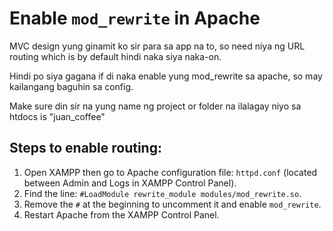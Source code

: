 # Enable `mod_rewrite` in Apache

MVC design yung ginamit ko sir para sa app na to, so need niya ng URL routing which is by default hindi naka siya naka-on. 

Hindi po siya gagana if di naka enable yung mod_rewrite sa apache, so may kailangang baguhin sa config.

Make sure din sir na yung name ng project or folder na ilalagay niyo sa htdocs is "juan_coffee"
## Steps to enable routing:

1. Open XAMPP then go to Apache configuration file: `httpd.conf` (located between Admin and Logs in XAMPP Control Panel).
2. Find the line: `#LoadModule rewrite_module modules/mod_rewrite.so`.
3. Remove the `#` at the beginning to uncomment it and enable `mod_rewrite`.
4. Restart Apache from the XAMPP Control Panel.
